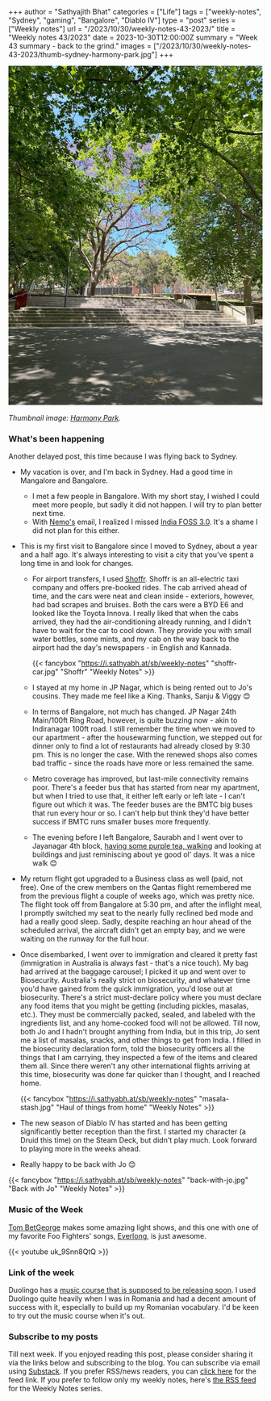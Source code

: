 +++
author = "Sathyajith Bhat"
categories = ["Life"]
tags = ["weekly-notes", "Sydney", "gaming", "Bangalore", "Diablo IV"]
type = "post"
series = ["Weekly notes"]
url = "/2023/10/30/weekly-notes-43-2023/"
title = "Weekly notes 43/2023"
date = 2023-10-30T12:00:00Z
summary = "Week 43 summary - back to the grind."
images = ["/2023/10/30/weekly-notes-43-2023/thumb-sydney-harmony-park.jpg"]
+++

![](thumb-sydney-harmony-park.jpg)

_Thumbnail image: [Harmony Park](https://www.cityofsydney.nsw.gov.au/histories-local-parks-playgrounds/history-harmony-park)._ 

### What's been happening

Another delayed post, this time because I was flying back to Sydney.

- My vacation is over, and I'm back in Sydney. Had a good time in Mangalore and Bangalore.
    - I met a few people in Bangalore. With my short stay, I wished I could meet more people, but sadly it did not happen. I will try to plan better next time.
    - With [Nemo's](https://tatooine.club/@nemo) email, I realized I missed [India FOSS 3.0](https://indiafoss.net/2023/conference/schedule). It's a shame I did not plan for this either.
- This is my first visit to Bangalore since I moved to Sydney, about a year and a half ago. It's always interesting to visit a city that you've spent a long time in and look for changes.
    - For airport transfers, I used [Shoffr](https://www.shoffr.in/). Shoffr is an all-electric taxi company and offers pre-booked rides. The cab arrived ahead of time, and the cars were neat and clean inside - exteriors, however, had bad scrapes and bruises. Both the cars were a BYD E6 and looked like the Toyota Innova. I really liked that when the cabs arrived, they had the air-conditioning already running, and I didn't have to wait for the car to cool down. They provide you with small water bottles, some mints, and my cab on the way back to the airport had the day's newspapers - in English and Kannada.

        {{< fancybox "https://i.sathyabh.at/sb/weekly-notes" "shoffr-car.jpg" "Shoffr" "Weekly Notes" >}}

    - I stayed at my home in JP Nagar, which is being rented out to Jo's cousins. They made me feel like a King. Thanks, Sanju & Viggy 😊
    - In terms of Bangalore, not much has changed. JP Nagar 24th Main/100ft Ring Road, however, is quite buzzing now - akin to Indiranagar 100ft road. I still remember the time when we moved to our apartment - after the housewarming function, we stepped out for dinner only to find a lot of restaurants had already closed by 9:30 pm. This is no longer the case. With the renewed shops also comes bad traffic - since the roads have more or less remained the same.
    - Metro coverage has improved, but last-mile connectivity remains poor. There's a feeder bus that has started from near my apartment, but when I tried to use that, it either left early or left late - I can't figure out which it was. The feeder buses are the BMTC big buses that run every hour or so. I can't help but think they'd have better success if BMTC runs smaller buses more frequently.
    - The evening before I left Bangalore, Saurabh and I went over to Jayanagar 4th block, [having some purple tea, walking](https://findpenguins.com/sathyabhat/footprint/653e2d6c14c870-63719763) and looking at buildings and just reminiscing about ye good ol' days. It was a nice walk 😊
- My return flight got upgraded to a Business class as well (paid, not free). One of the crew members on the Qantas flight remembered me from the previous flight a couple of weeks ago, which was pretty nice. The flight took off from Bangalore at 5:30 pm, and after the inflight meal, I promptly switched my seat to the nearly fully reclined bed mode and had a really good sleep. Sadly, despite reaching an hour ahead of the scheduled arrival, the aircraft didn't get an empty bay, and we were waiting on the runway for the full hour.
- Once disembarked, I went over to immigration and cleared it pretty fast (immigration in Australia is always fast - that's a nice touch). My bag had arrived at the baggage carousel; I picked it up and went over to Biosecurity. Australia's really strict on biosecurity, and whatever time you'd have gained from the quick immigration, you'd lose out at biosecurity. There's a strict must-declare policy where you must declare any food items that you might be getting (including pickles, masalas, etc.). They must be commercially packed, sealed, and labeled with the ingredients list, and any home-cooked food will not be allowed. Till now, both Jo and I hadn't brought anything from India, but in this trip, Jo sent me a list of masalas, snacks, and other things to get from India. I filled in the biosecurity declaration form, told the biosecurity officers all the things that I am carrying, they inspected a few of the items and cleared them all. Since there weren't any other international flights arriving at this time, biosecurity was done far quicker than I thought, and I reached home.

    {{< fancybox "https://i.sathyabh.at/sb/weekly-notes" "masala-stash.jpg" "Haul of things from home" "Weekly Notes" >}}

- The new season of Diablo IV has started and has been getting significantly better reception than the first. I started my character (a Druid this time) on the Steam Deck, but didn't play much. Look forward to playing more in the weeks ahead.

- Really happy to be back with Jo 😊

{{< fancybox "https://i.sathyabh.at/sb/weekly-notes" "back-with-jo.jpg" "Back with Jo" "Weekly Notes" >}}

### Music of the Week

[Tom BetGeorge](https://www.youtube.com/@TomBetGeorge) makes some amazing light shows, and this one with one of my favorite Foo Fighters' songs, [Everlong](https://www.youtube.com/watch?v=uk_9Snn8QtQ), is just awesome.

{{< youtube uk_9Snn8QtQ >}}

### Link of the week

Duolingo has a [music course that is supposed to be releasing soon](https://blog.duolingo.com/music-course/). I used Duolingo quite heavily when I was in Romania and had a decent amount of success with it, especially to build up my Romanian vocabulary. I'd be keen to try out the music course when it's out.

### Subscribe to my posts

Till next week. If you enjoyed reading this post, please consider sharing it via the links below and subscribing to the blog. You can subscribe via email using [Substack](https://sathyabhat.substack.com/). If you prefer RSS/news readers, you can [click here](https://sathyabh.at/index.xml) for the feed link. If you prefer to follow only my weekly notes, here's [the RSS feed](https://sathyabh.at/series/weekly-notes/index.xml) for the Weekly Notes series.
